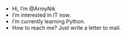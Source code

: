-  Hi, I’m @ArmyNik
-  I’m interested in IT now. 
-  I’m currently learning Python. 
-  How to reach me? Just write a letter to mail. 

<!---
ArmyNik/ArmyNik is a ✨ special ✨ repository because its `README.md` (this file) appears on your GitHub profile.
You can click the Preview link to take a look at your changes.
--->
